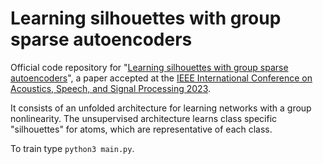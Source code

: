 # Learning silhouettes with group sparse autoencoders
Official code repository for "[Learning silhouettes with group sparse autoencoders](https://manosth.github.io/files/papers/TheodosisBa_SilhouetteLearning_ICASSP23.pdf)", a paper accepted at the [IEEE International Conference on Acoustics, Speech, and Signal Processing 2023](https://2023.ieeeicassp.org).

It consists of an unfolded architecture for learning networks with a group nonlinearity. The unsupervised architecture learns class specific "silhouettes" for atoms, which are representative of each class.

To train type `python3 main.py`.
